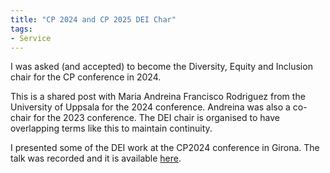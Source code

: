 ```yaml
---
title: "CP 2024 and CP 2025 DEI Char"
tags:
- Service
---
```


I was asked (and accepted) to become the Diversity, Equity and Inclusion chair for the CP conference in 2024.

This is a shared post with Maria Andreina Francisco Rodriguez from the University of Uppsala for the 2024 conference. Andreina was also a co-chair for the 2023 conference. The DEI chair is organised to have overlapping terms like this to maintain continuity.

I presented some of the DEI work at the CP2024 conference in Girona. The talk was recorded and it is available [here](https://diobma.udg.edu/handle/10256.1/7774).
